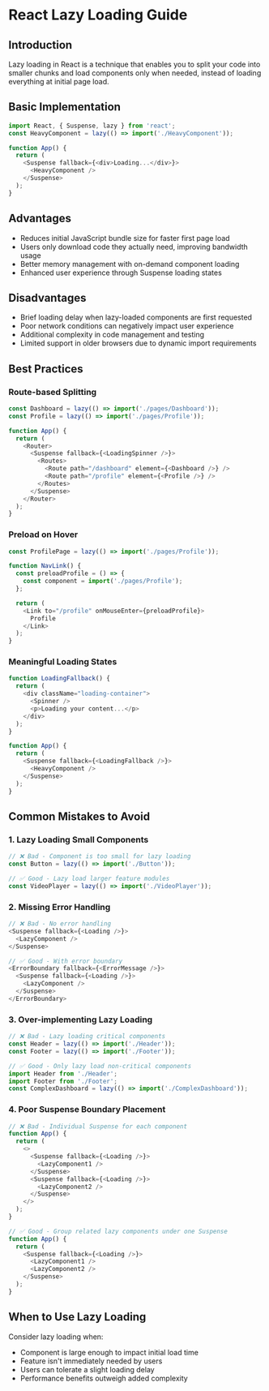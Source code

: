 # React Lazy Loading Guide

## Introduction
Lazy loading in React is a technique that enables you to split your code into smaller chunks and load components only when needed, instead of loading everything at initial page load.

## Basic Implementation
```javascript
import React, { Suspense, lazy } from 'react';
const HeavyComponent = lazy(() => import('./HeavyComponent'));

function App() {
  return (
    <Suspense fallback={<div>Loading...</div>}>
      <HeavyComponent />
    </Suspense>
  );
}
```

## Advantages
- Reduces initial JavaScript bundle size for faster first page load
- Users only download code they actually need, improving bandwidth usage
- Better memory management with on-demand component loading
- Enhanced user experience through Suspense loading states

## Disadvantages
- Brief loading delay when lazy-loaded components are first requested
- Poor network conditions can negatively impact user experience
- Additional complexity in code management and testing
- Limited support in older browsers due to dynamic import requirements

## Best Practices

### Route-based Splitting
```javascript
const Dashboard = lazy(() => import('./pages/Dashboard'));
const Profile = lazy(() => import('./pages/Profile'));

function App() {
  return (
    <Router>
      <Suspense fallback={<LoadingSpinner />}>
        <Routes>
          <Route path="/dashboard" element={<Dashboard />} />
          <Route path="/profile" element={<Profile />} />
        </Routes>
      </Suspense>
    </Router>
  );
}
```

### Preload on Hover
```javascript
const ProfilePage = lazy(() => import('./pages/Profile'));

function NavLink() {
  const preloadProfile = () => {
    const component = import('./pages/Profile');
  };

  return (
    <Link to="/profile" onMouseEnter={preloadProfile}>
      Profile
    </Link>
  );
}
```

### Meaningful Loading States
```javascript
function LoadingFallback() {
  return (
    <div className="loading-container">
      <Spinner />
      <p>Loading your content...</p>
    </div>
  );
}

function App() {
  return (
    <Suspense fallback={<LoadingFallback />}>
      <HeavyComponent />
    </Suspense>
  );
}
```

## Common Mistakes to Avoid

### 1. Lazy Loading Small Components
```javascript
// ❌ Bad - Component is too small for lazy loading
const Button = lazy(() => import('./Button'));

// ✅ Good - Lazy load larger feature modules
const VideoPlayer = lazy(() => import('./VideoPlayer'));
```

### 2. Missing Error Handling
```javascript
// ❌ Bad - No error handling
<Suspense fallback={<Loading />}>
  <LazyComponent />
</Suspense>

// ✅ Good - With error boundary
<ErrorBoundary fallback={<ErrorMessage />}>
  <Suspense fallback={<Loading />}>
    <LazyComponent />
  </Suspense>
</ErrorBoundary>
```

### 3. Over-implementing Lazy Loading
```javascript
// ❌ Bad - Lazy loading critical components
const Header = lazy(() => import('./Header'));
const Footer = lazy(() => import('./Footer'));

// ✅ Good - Only lazy load non-critical components
import Header from './Header';
import Footer from './Footer';
const ComplexDashboard = lazy(() => import('./ComplexDashboard'));
```

### 4. Poor Suspense Boundary Placement
```javascript
// ❌ Bad - Individual Suspense for each component
function App() {
  return (
    <>
      <Suspense fallback={<Loading />}>
        <LazyComponent1 />
      </Suspense>
      <Suspense fallback={<Loading />}>
        <LazyComponent2 />
      </Suspense>
    </>
  );
}

// ✅ Good - Group related lazy components under one Suspense
function App() {
  return (
    <Suspense fallback={<Loading />}>
      <LazyComponent1 />
      <LazyComponent2 />
    </Suspense>
  );
}
```

## When to Use Lazy Loading
Consider lazy loading when:
- Component is large enough to impact initial load time
- Feature isn't immediately needed by users
- Users can tolerate a slight loading delay
- Performance benefits outweigh added complexity
